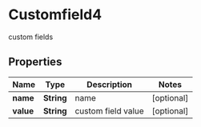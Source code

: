 

# Customfield4

custom fields
## Properties

Name | Type | Description | Notes
------------ | ------------- | ------------- | -------------
**name** | **String** | name |  [optional]
**value** | **String** | custom field value |  [optional]



